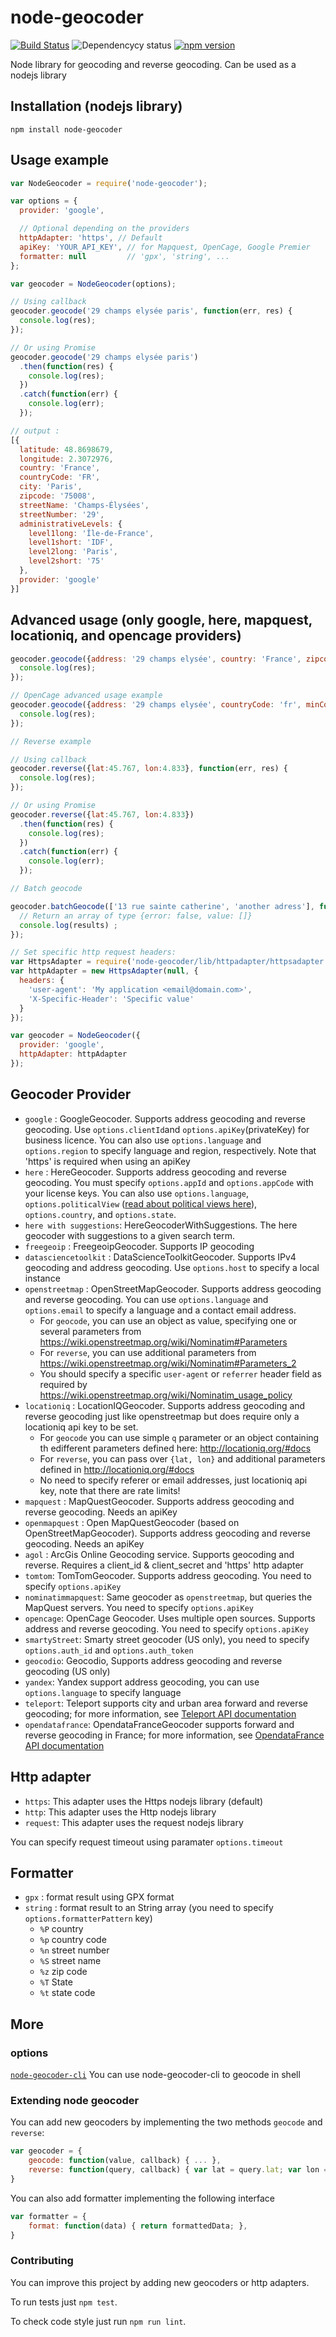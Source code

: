 # node-geocoder

[![Build Status](https://img.shields.io/travis/nchaulet/node-geocoder.svg?style=flat-square)](https://travis-ci.org/nchaulet/node-geocoder)
![Dependencycy status](https://img.shields.io/david/nchaulet/node-geocoder.svg?style=flat-square)
[![npm version](https://img.shields.io/npm/v/node-geocoder.svg?style=flat-square)](https://www.npmjs.com/package/node-geocoder)


Node library for geocoding and reverse geocoding. Can be used as a nodejs library

## Installation (nodejs library)

    npm install node-geocoder

## Usage example

```javascript
var NodeGeocoder = require('node-geocoder');

var options = {
  provider: 'google',

  // Optional depending on the providers
  httpAdapter: 'https', // Default
  apiKey: 'YOUR_API_KEY', // for Mapquest, OpenCage, Google Premier
  formatter: null         // 'gpx', 'string', ...
};

var geocoder = NodeGeocoder(options);

// Using callback
geocoder.geocode('29 champs elysée paris', function(err, res) {
  console.log(res);
});

// Or using Promise
geocoder.geocode('29 champs elysée paris')
  .then(function(res) {
    console.log(res);
  })
  .catch(function(err) {
    console.log(err);
  });

// output :
[{
  latitude: 48.8698679,
  longitude: 2.3072976,
  country: 'France',
  countryCode: 'FR',
  city: 'Paris',
  zipcode: '75008',
  streetName: 'Champs-Élysées',
  streetNumber: '29',
  administrativeLevels: {
    level1long: 'Île-de-France',
    level1short: 'IDF',
    level2long: 'Paris',
    level2short: '75'
  },
  provider: 'google'
}]
```

## Advanced usage (only google, here, mapquest, locationiq, and opencage providers)

```javascript
geocoder.geocode({address: '29 champs elysée', country: 'France', zipcode: '75008'}, function(err, res) {
  console.log(res);
});

// OpenCage advanced usage example
geocoder.geocode({address: '29 champs elysée', countryCode: 'fr', minConfidence: 0.5, limit: 5}, function(err, res) {
  console.log(res);
});

// Reverse example

// Using callback
geocoder.reverse({lat:45.767, lon:4.833}, function(err, res) {
  console.log(res);
});

// Or using Promise
geocoder.reverse({lat:45.767, lon:4.833})
  .then(function(res) {
    console.log(res);
  })
  .catch(function(err) {
    console.log(err);
  });

// Batch geocode

geocoder.batchGeocode(['13 rue sainte catherine', 'another adress'], function (err, results) {
  // Return an array of type {error: false, value: []}
  console.log(results) ;
});

// Set specific http request headers:
var HttpsAdapter = require('node-geocoder/lib/httpadapter/httpsadapter.js')
var httpAdapter = new HttpsAdapter(null, {
  headers: {
    'user-agent': 'My application <email@domain.com>',
    'X-Specific-Header': 'Specific value'
  }
});

var geocoder = NodeGeocoder({
  provider: 'google',
  httpAdapter: httpAdapter
});
```

## Geocoder Provider

* `google` : GoogleGeocoder. Supports address geocoding and reverse geocoding. Use `options.clientId`and `options.apiKey`(privateKey) for business licence. You can also use `options.language` and `options.region` to specify language and region, respectively. Note that 'https' is required when using an apiKey
* `here` : HereGeocoder. Supports address geocoding and reverse geocoding. You must specify `options.appId` and `options.appCode` with your license keys. You can also use `options.language`, `options.politicalView` ([read about political views here](https://developer.here.com/rest-apis/documentation/geocoder/topics/political-views.html)), `options.country`, and `options.state`.
* `here with suggestions`: HereGeocoderWithSuggestions. The here geocoder with suggestions to a given search term.  
* `freegeoip` : FreegeoipGeocoder. Supports IP geocoding
* `datasciencetoolkit` : DataScienceToolkitGeocoder. Supports IPv4 geocoding and address geocoding. Use `options.host` to specify a local instance
* `openstreetmap` : OpenStreetMapGeocoder. Supports address geocoding and reverse geocoding. You can use `options.language` and `options.email` to specify a language and a contact email address.
  * For `geocode`, you can use an object as value, specifying one or several parameters from https://wiki.openstreetmap.org/wiki/Nominatim#Parameters
  * For `reverse`, you can use additional parameters from https://wiki.openstreetmap.org/wiki/Nominatim#Parameters_2
  * You should specify a specific `user-agent` or `referrer` header field as required by
  https://wiki.openstreetmap.org/wiki/Nominatim_usage_policy
* `locationiq` : LocationIQGeocoder. Supports address geocoding and reverse geocoding just like openstreetmap but does require only a locationiq api key to be set.
  * For `geocode` you can use simple `q` parameter or an object containing th edifferent parameters defined here: http://locationiq.org/#docs
  * For `reverse`, you can pass over `{lat, lon}` and additional parameters defined in http://locationiq.org/#docs
  * No need to specify referer or email addresses, just locationiq api key, note that there are rate limits!
* `mapquest` : MapQuestGeocoder. Supports address geocoding and reverse geocoding. Needs an apiKey
* `openmapquest` : Open MapQuestGeocoder (based on OpenStreetMapGeocoder). Supports address geocoding and reverse geocoding. Needs an apiKey
* `agol` : ArcGis Online Geocoding service. Supports geocoding and reverse. Requires a client_id & client_secret and 'https' http adapter
* `tomtom`: TomTomGeocoder. Supports address geocoding. You need to specify `options.apiKey`
* `nominatimmapquest`: Same geocoder as `openstreetmap`, but queries the MapQuest servers. You need to specify `options.apiKey`
* `opencage`: OpenCage Geocoder. Uses multiple open sources. Supports address and reverse geocoding. You need to specify `options.apiKey`
* `smartyStreet`: Smarty street geocoder (US only), you need to specify `options.auth_id` and `options.auth_token`
* `geocodio`: Geocodio, Supports address geocoding and reverse geocoding (US only)
* `yandex`: Yandex support address geocoding, you can use `options.language` to specify language
* `teleport`: Teleport supports city and urban area forward and reverse geocoding; for more information, see [Teleport API documentation](https://developers.teleport.org/api/)
* `opendatafrance`: OpendataFranceGeocoder supports forward and reverse geocoding in France; for more information, see [OpendataFrance API documentation](https://adresse.data.gouv.fr/api/)

## Http adapter

* `https`: This adapter uses the Https nodejs library (default)
* `http`: This adapter uses the Http nodejs library
* `request`: This adapter uses the request nodejs library

You can specify request timeout using paramater `options.timeout`

## Formatter

* `gpx`    : format result using GPX format
* `string` : format result to an String array (you need to specify `options.formatterPattern` key)
    * `%P` country
    * `%p` country code
    * `%n` street number
    * `%S` street name
    * `%z` zip code
    * `%T` State
    * `%t` state code

## More

### options

[`node-geocoder-cli`](https://github.com/nchaulet/node-geocoder-cli) You can use node-geocoder-cli to geocode in shell

### Extending node geocoder

You can add new geocoders by implementing the two methods `geocode` and `reverse`:

```javascript
var geocoder = {
    geocode: function(value, callback) { ... },
    reverse: function(query, callback) { var lat = query.lat; var lon = query.lon; ... }
}
```

You can also add formatter implementing the following interface

```javascript
var formatter = {
    format: function(data) { return formattedData; },
}
```
### Contributing

You can improve this project by adding new geocoders or http adapters.

To run tests just `npm test`.

To check code style just run `npm run lint`.
